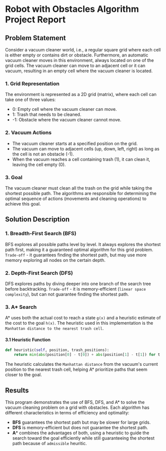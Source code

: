# Robot with Obstacles Algorithm Project Report

## Problem Statement

Consider a vacuum cleaner world, i.e., a regular square grid where each cell is either empty or contains dirt or obstacle. Furthermore, an automatic vacuum cleaner moves in this environment, always located on one of the grid cells. The vacuum cleaner can move to an adjacent cell or it can vacuum, resulting in an empty cell where the vacuum cleaner is located.

### 1. Grid Representation
The environment is represented as a 2D grid (matrix), where each cell can take one of three values:
  - 0: Empty cell where the vacuum cleaner can move.
  - 1: Trash that needs to be cleaned.
  - -1: Obstacle where the vacuum cleaner cannot move.
### 2. Vacuum Actions
  - The vacuum cleaner starts at a specified position on the grid.
  - The vacuum can move to adjacent cells (up, down, left, right) as long as the cell is not an obstacle (-1).
  - When the vacuum reaches a cell containing trash (1), it can clean it, leaving the cell empty (0).
### 3. Goal
The vacuum cleaner must clean all the trash on the grid while taking the shortest possible path. The algorithms are responsible for determining the optimal sequence of actions (movements and cleaning operations) to achieve this goal.

## Solution Description

### 1. Breadth-First Search (BFS)

BFS explores all possible paths level by level. It always explores the shortest path first, making it a guaranteed optimal algorithm for this grid problem. 
`Trade-off` - it guarantees finding the shortest path, but may use more memory exploring all nodes on the certain depth.

### 2. Depth-First Search (DFS)

DFS explores paths by diving deeper into one branch of the search tree before backtracking.
`Trade-off` - it is memory-efficient (`linear space complexity`), but can not guarantee finding the shortest path.

### 3. A* Search

A* uses both the actual cost to reach a state `g(x)` and a heuristic estimate of the cost to the goal `h(x)`. The heuristic used in this implementation is the `Manhattan distance to the nearest trash cell`.

#### 3.1 Heuristic Function
```python
def heuristic(self, position, trash_positions):
    return min(abs(position[0] - t[0]) + abs(position[1] - t[1]) for t in trash_positions) if trash_positions else 0
```
The heuristic calculates the `Manhattan distance` from the vacuum's current position to the nearest trash cell, helping A* prioritize paths that seem closer to the goal.

## Results
This program demonstrates the use of BFS, DFS, and A* to solve the vacuum cleaning problem on a grid with obstacles. Each algorithm has different characteristics in terms of efficiency and optimality:

  - **BFS** guarantees the shortest path but may be slower for large grids.
  - **DFS** is memory-efficient but does not guarantee the shortest path.
  - **A*** combines the advantages of both, using a heuristic to guide the search toward the goal efficiently while still guaranteeing the shortest path because of `admissible` heuritic.
